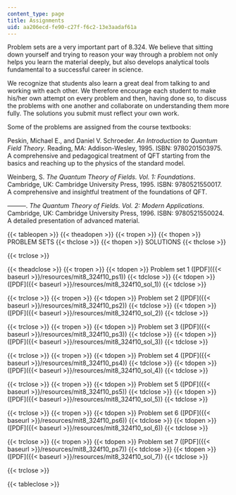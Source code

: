 ```yaml
---
content_type: page
title: Assignments
uid: aa206ecd-fe90-c27f-f6c2-13e3aadaf61a
---
```


Problem sets are a very important part of 8.324. We believe that sitting down yourself and trying to reason your way through a problem not only helps you learn the material deeply, but also develops analytical tools fundamental to a successful career in science.

We recognize that students also learn a great deal from talking to and working with each other. We therefore encourage each student to make his/her own attempt on every problem and then, having done so, to discuss the problems with one another and collaborate on understanding them more fully. The solutions you submit must reflect your own work.

Some of the problems are assigned from the course textbooks:

Peskin, Michael E., and Daniel V. Schroeder. _An Introduction to Quantum Field Theory_. Reading, MA: Addison-Wesley, 1995. ISBN: 9780201503975.  
A comprehensive and pedagogical treatment of QFT starting from the basics and reaching up to the physics of the standard model.

Weinberg, S. _The Quantum Theory of Fields. Vol. 1: Foundations_. Cambridge, UK: Cambridge University Press, 1995. ISBN: 9780521550017.  
A comprehensive and insightful treatment of the foundations of QFT.

———. _The Quantum Theory of Fields. Vol. 2: Modern Applications_. Cambridge, UK: Cambridge University Press, 1996. ISBN: 9780521550024.  
A detailed presentation of advanced material.

{{< tableopen >}}
{{< theadopen >}}
{{< tropen >}}
{{< thopen >}}
PROBLEM SETS
{{< thclose >}}
{{< thopen >}}
SOLUTIONS
{{< thclose >}}

{{< trclose >}}

{{< theadclose >}}
{{< tropen >}}
{{< tdopen >}}
Problem set 1 ([PDF]({{< baseurl >}}/resources/mit8_324f10_ps1))
{{< tdclose >}}
{{< tdopen >}}
([PDF]({{< baseurl >}}/resources/mit8_324f10_sol_1))
{{< tdclose >}}

{{< trclose >}}
{{< tropen >}}
{{< tdopen >}}
Problem set 2 ([PDF]({{< baseurl >}}/resources/mit8_324f10_ps2))
{{< tdclose >}}
{{< tdopen >}}
([PDF]({{< baseurl >}}/resources/mit8_324f10_sol_2))
{{< tdclose >}}

{{< trclose >}}
{{< tropen >}}
{{< tdopen >}}
Problem set 3 ([PDF]({{< baseurl >}}/resources/mit8_324f10_ps3))
{{< tdclose >}}
{{< tdopen >}}
([PDF]({{< baseurl >}}/resources/mit8_324f10_sol_3))
{{< tdclose >}}

{{< trclose >}}
{{< tropen >}}
{{< tdopen >}}
Problem set 4 ([PDF]({{< baseurl >}}/resources/mit8_324f10_ps4))
{{< tdclose >}}
{{< tdopen >}}
([PDF]({{< baseurl >}}/resources/mit8_324f10_sol_4))
{{< tdclose >}}

{{< trclose >}}
{{< tropen >}}
{{< tdopen >}}
Problem set 5 ([PDF]({{< baseurl >}}/resources/mit8_324f10_ps5))
{{< tdclose >}}
{{< tdopen >}}
([PDF]({{< baseurl >}}/resources/mit8_324f10_sol_5))
{{< tdclose >}}

{{< trclose >}}
{{< tropen >}}
{{< tdopen >}}
Problem set 6 ([PDF]({{< baseurl >}}/resources/mit8_324f10_ps6))
{{< tdclose >}}
{{< tdopen >}}
([PDF]({{< baseurl >}}/resources/mit8_324f10_sol_6))
{{< tdclose >}}

{{< trclose >}}
{{< tropen >}}
{{< tdopen >}}
Problem set 7 ([PDF]({{< baseurl >}}/resources/mit8_324f10_ps7))
{{< tdclose >}}
{{< tdopen >}}
([PDF]({{< baseurl >}}/resources/mit8_324f10_sol_7))
{{< tdclose >}}

{{< trclose >}}

{{< tableclose >}}